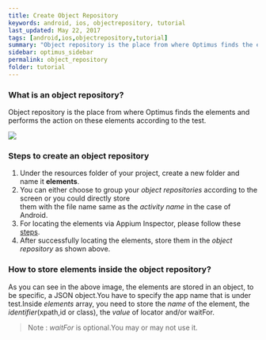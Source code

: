 ```yaml
---
title: Create Object Repository
keywords: android, ios, objectrepository, tutorial
last_updated: May 22, 2017
tags: [android,ios,objectrepository,tutorial]
summary: "Object repository is the place from where Optimus finds the elements and performs the action on these elements according to the test."
sidebar: optimus_sidebar
permalink: object_repository
folder: tutorial
---
```


### What is an object repository?  
Object repository is the place from where Optimus finds the elements and performs the action on these elements according to the test.

![](http://i.imgur.com/fEir7jd.png)

### Steps to create an object repository  
1. Under the resources folder of your project, create a new folder and name it __elements__.
2. You can either choose to group your _object repositories_ according to the screen or you could directly store     
them with the file name same as the _activity name_ in the case of Android.
3. For locating the elements via Appium Inspector, please follow these [steps](/).
4. After successfully locating the elements, store them in the _object repository_ as shown above.

### How to store elements inside the object repository?   
As you can see in the above image, the elements are stored in an object, to be specific, a JSON object.You have to specify the app name that is under test.Inside _elements_ array, you need to store the _name_ of the element, the _identifier_(xpath,id or class), the _value_ of locator and/or waitFor.

>Note : _waitFor_ is optional.You may or may not use it.

